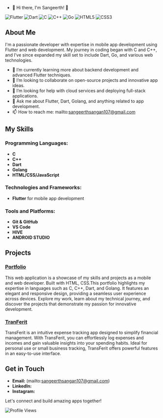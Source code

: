 - 👋 Hi there, I'm Sangeerth! 👋

![Flutter](https://img.shields.io/badge/Flutter-02569B?style=for-the-badge&logo=flutter&logoColor=white)
![Dart](https://img.shields.io/badge/Dart-0175C2?style=for-the-badge&logo=dart&logoColor=white)
![C](https://img.shields.io/badge/C-00599C?style=for-the-badge&logo=c&logoColor=white)
![C++](https://img.shields.io/badge/C++-00599C?style=for-the-badge&logo=c%2B%2B&logoColor=white)
![Go](https://img.shields.io/badge/Go-00ADD8?style=for-the-badge&logo=go&logoColor=white)
![HTML5](https://img.shields.io/badge/HTML5-E34F26?style=for-the-badge&logo=html5&logoColor=white)
![CSS3](https://img.shields.io/badge/CSS3-1572B6?style=for-the-badge&logo=css3&logoColor=white)

## About Me

I'm a passionate developer with expertise in mobile app development using Flutter and web development. My journey in coding began with C and C++, and I've since expanded my skill set to include Dart, Go, and various web technologies. 

- 🌱 I’m currently learning more about backend development and advanced Flutter techniques.
- 👯 I’m looking to collaborate on open-source projects and innovative app ideas.
- 🤔 I’m looking for help with cloud services and deploying full-stack applications.
- 💬 Ask me about Flutter, Dart, Golang, and anything related to app development.
- 📫 How to reach me: mailto:sangeerthsangan107@gmail.com

## My Skills

### Programming Languages:
- **C**
- **C++**
- **Dart**
- **Golang**
- **HTML/CSS/JavaScript**

### Technologies and Frameworks:
- **Flutter** for mobile app development

### Tools and Platforms:
- **Git & GitHub**
- **VS Code**
- **HIVE**
- **ANDROID STUDIO**
## Projects

### [Portfolio](https://github.com/sangan007/sangeerth.git)
This web application is a showcase of my skills and projects as a mobile and web developer. Built with HTML, CSS.This portfolio highlights my expertise in languages such as C, C++, Dart, and Golang. It features an elegant and responsive design, providing a seamless user experience across devices. Explore my work, learn about my technical journey, and discover the projects that demonstrate my passion for innovative development.

### [TranFerit](https://github.com/sangan007/TransFerit-.git)
TransFerit is an intuitive expense tracking app designed to simplify financial management. With TransFerit, you can effortlessly log expenses and incomes and gain valuable insights into your spending habits. Ideal for personal use or small business tracking, TransFerit offers powerful features in an easy-to-use interface. 

## Get in Touch

- **Email:** (mailto:sangeerthsangan107@gmail.com)
- **LinkedIn:** 
- **Instagram:** 

Let's connect and build amazing apps together!

![Profile Views](https://komarev.com/ghpvc/?username=yourusername&color=green)
